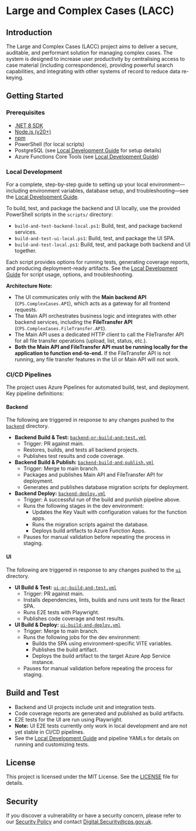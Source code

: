 # Large and Complex Cases (LACC)

## Introduction
The Large and Complex Cases (LACC) project aims to deliver a secure, auditable, and performant solution for managing complex cases. The system is designed to increase user productivity by centralising access to case material (including correspondence), providing powerful search capabilities, and integrating with other systems of record to reduce data re-keying.

## Getting Started

### Prerequisites
- [.NET 8 SDK](https://dotnet.microsoft.com/download)
- [Node.js (v20+)](https://nodejs.org/)
- [npm](https://www.npmjs.com/)
- PowerShell (for local scripts)
- PostgreSQL (see [Local Development Guide](doc/local-development.md) for setup details)
- Azure Functions Core Tools (see [Local Development Guide](doc/local-development.md))

### Local Development
For a complete, step-by-step guide to setting up your local environment—including environment variables, database setup, and troubleshooting—see the [Local Development Guide](doc/local-development.md).

To build, test, and package the backend and UI locally, use the provided PowerShell scripts in the `scripts/` directory:

- `build-and-test-backend-local.ps1`: Build, test, and package backend services.
- `build-and-test-ui-local.ps1`: Build, test, and package the UI SPA.
- `build-and-test-local.ps1`: Build, test, and package both backend and UI together.

Each script provides options for running tests, generating coverage reports, and producing deployment-ready artifacts. See the [Local Development Guide](doc/local-development.md) for script usage, options, and troubleshooting.

**Architecture Note:**
- The UI communicates only with the **Main backend API** (`CPS.ComplexCases.API`), which acts as a gateway for all frontend requests.
- The Main API orchestrates business logic and integrates with other backend services, including the **FileTransfer API** (`CPS.ComplexCases.FileTransfer.API`).
- The Main API uses a dedicated HTTP client to call the FileTransfer API for all file transfer operations (upload, list, status, etc.).
- **Both the Main API and FileTransfer API must be running locally for the application to function end-to-end.** If the FileTransfer API is not running, any file transfer features in the UI or Main API will not work.

### CI/CD Pipelines
The project uses Azure Pipelines for automated build, test, and deployment. Key pipeline definitions:

#### Backend
The following are triggered in response to any changes pushed to the [`backend`](backend) directory.

- **Backend Build & Test:** [`backend-pr-build-and-test.yml`](devops-pipelines/backend/backend-pr-build-and-test.yml)
  - Trigger: PR against main.
  - Restores, builds, and tests all backend projects.
  - Publishes test results and code coverage.
- **Backend Build & Publish:** [`backend-build-and-publish.yml`](devops-pipelines/backend/backend-build-and-publish.yml)
  - Trigger: Merge to main branch.
  - Packages and publishes Main API and FileTransfer API for deployment.
  - Generates and publishes database migration scripts for deployment.
- **Backend Deploy:** [`backend-deploy.yml`](devops-pipelines/backend/backend-deploy.yml)
  - Trigger: A successful run of the build and punlish pipeline above.
  - Runs the following stages in the dev environment:
    - Updates the Key Vault with configuration values for the function apps.
    - Runs the migration scripts against the database.
    - Deploys build artifacts to Azure Function Apps.
  - Pauses for manual validation before repeating the process in staging.

#### UI
The following are triggered in response to any changes pushed to the [`ui`](ui) directory.

- **UI Build & Test:** [`ui-pr-build-and-test.yml`](devops-pipelines/ui/ui-pr-build-and-test.yml)
  - Trigger: PR against main.
  - Installs dependencies, lints, builds and runs unit tests for the React SPA.
  - Runs E2E tests with Playwright.
  - Publishes code coverage and test results.
- **UI Build & Deploy:** [`ui-build-and-deploy.yml`](devops-pipelines/ui/ui-build-and-deploy.yml)
  - Trigger: Merge to main branch.
  - Runs the following jobs for the dev environment:
    - Builds the SPA using environment-specific VITE variables.
    - Publishes the build artifact.
    - Deploys the build artifact to the target Azure App Service instance.
  - Pauses for manual validation before repeating the process for staging.

## Build and Test

- Backend and UI projects include unit and integration tests.
- Code coverage reports are generated and published as build artifacts.
- E2E tests for the UI are run using Playwright.
- **Note:** UI E2E tests currently only work in local development and are not yet stable in CI/CD pipelines.
- See the [Local Development Guide](doc/local-development.md) and pipeline YAMLs for details on running and customizing tests.

## License

This project is licensed under the MIT License. See the [LICENSE](LICENSE) file for details.

## Security

If you discover a vulnerability or have a security concern, please refer to our [Security Policy](SECURITY.md) and contact Digital.Security@cps.gov.uk.

